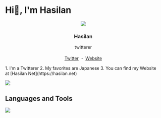 # Hi👋, I'm Hasilan
<p align="center">
  <img src="https://hasilan.net/wp-content/uploads/2024/07/icon-v1-e1720276485427.png" />
  <h3 align="center">Hasilan</h3>
  <p align="center">
  twitterer
  <br>
  <br>
  <a href="https://x.com/Ha4lan">Twitter</a>
  ・
  <a href="https://hasilan.net/">Website</a>
  </p>
</p>
1. I'm a Twitterer
2. My favorites are Japanese
3. You can find my Website at [Hasilan Net](https://hasilan.net)

![](https://github-readme-stats.vercel.app/api/top-langs?username=Ha4lan&show_icons=true&locale=en&layout=compact)

## Languages and Tools
![](https://skillicons.dev/icons?i=html,css,js,php,react,express,wordpress,vscode,github)
